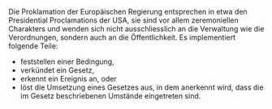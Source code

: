 Die Proklamation der Europäischen Regierung entsprechen in etwa den Presidential Proclamations der USA, sie sind vor allem zeremoniellen Charakters und wenden sich nicht ausschliesslich an die Verwaltung wie die Verordnungen, sondern auch an die Öffentlichkeit. Es implementiert folgende Teile:
- feststellen einer Bedingung,
- verkündet ein Gesetz,
- erkennt ein Ereignis an, oder
- löst die Umsetzung eines Gesetzes aus, in dem anerkennt wird, dass die im Gesetz beschriebenen Umstände eingetreten sind.